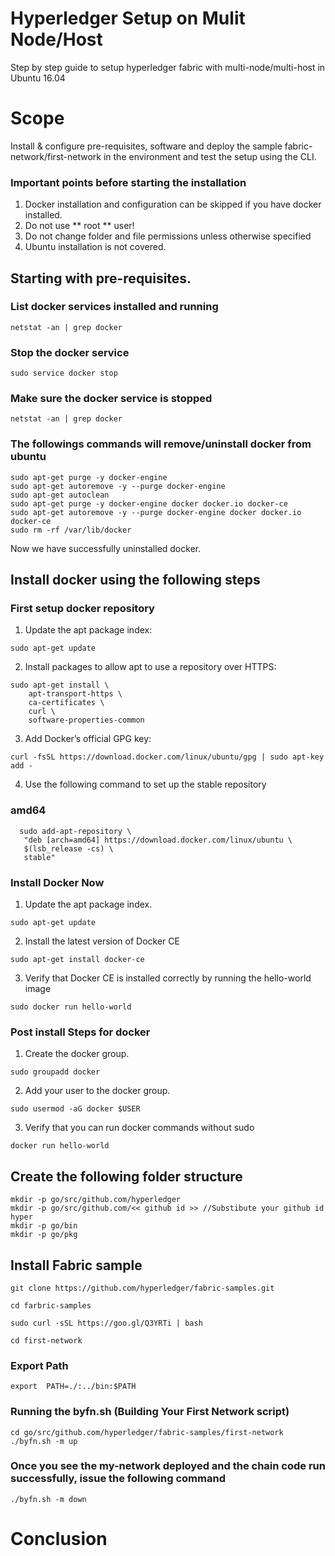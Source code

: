 # Hyperledger Setup on Mulit Node/Host
Step by step guide to setup hyperledger fabric with multi-node/multi-host  in Ubuntu 16.04

# Scope
Install & configure pre-requisites, software and deploy the sample fabric-network/first-network in the environment and test the setup using the CLI.

### Important points before starting the installation

1. Docker installation and configuration can be skipped if you have docker installed.
2. Do not use ** root ** user!
3. Do not change folder and file permissions unless otherwise specified
4. Ubuntu installation is not covered.

## Starting with pre-requisites.

### List docker services installed and running
```
netstat -an | grep docker
```
### Stop the docker service
```
sudo service docker stop
```
### Make sure the docker service is stopped
```
netstat -an | grep docker
```

### The followings commands will remove/uninstall docker from ubuntu
```
sudo apt-get purge -y docker-engine
sudo apt-get autoremove -y --purge docker-engine
sudo apt-get autoclean
sudo apt-get purge -y docker-engine docker docker.io docker-ce
sudo apt-get autoremove -y --purge docker-engine docker docker.io docker-ce
sudo rm -rf /var/lib/docker
```
Now we have successfully uninstalled docker.

## Install docker using the following steps

### First setup docker repository

1. Update the apt package index:
```
sudo apt-get update
```

2. Install packages to allow apt to use a repository over HTTPS:
```
sudo apt-get install \
    apt-transport-https \
    ca-certificates \
    curl \
    software-properties-common
```

3. Add Docker’s official GPG key:
```
curl -fsSL https://download.docker.com/linux/ubuntu/gpg | sudo apt-key add -
```

4. Use the following command to set up the stable repository

### amd64
```
  sudo add-apt-repository \
   "deb [arch=amd64] https://download.docker.com/linux/ubuntu \
   $(lsb_release -cs) \
   stable"
```
### Install Docker Now
1. Update the apt package index.
```
sudo apt-get update
```

2. Install the latest version of Docker CE
```
sudo apt-get install docker-ce
```

3. Verify that Docker CE is installed correctly by running the hello-world image
```
sudo docker run hello-world
```
### Post install Steps for docker

1. Create the docker group.
```
sudo groupadd docker
```

2. Add your user to the docker group.
```
sudo usermod -aG docker $USER
```

3. Verify that you can run docker commands without sudo
```
docker run hello-world
```

## Create the following folder structure
```
mkdir -p go/src/github.com/hyperledger
mkdir -p go/src/github.com/<< github id >> //Substibute your github id hyper
mkdir -p go/bin
mkdir -p go/pkg
```

## Install Fabric sample
```
git clone https://github.com/hyperledger/fabric-samples.git

cd farbric-samples

sudo curl -sSL https://goo.gl/Q3YRTi | bash

cd first-network
```

### Export Path
```
export  PATH=./:../bin:$PATH
```
### Running the byfn.sh (Building Your First Network script)
```
cd go/src/github.com/hyperledger/fabric-samples/first-network
./byfn.sh -m up
```
### Once you see the my-network deployed and the chain code run successfully, issue the following command
```
./byfn.sh -m down

```
# Conclusion
